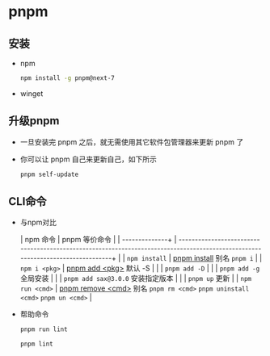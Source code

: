 # pnpm

## 安装

+ npm

  ```bash
  npm install -g pnpm@next-7
  ```

+ winget

## 升级pnpm

+ 一旦安装完 pnpm 之后，就无需使用其它软件包管理器来更新 pnpm 了
+ 你可以让 pnpm 自己来更新自己，如下所示

  ```bash
  pnpm self-update
  ```

## CLI命令

+ 与npm对比

    | npm 命令          | pnpm 等价命令                                                                                                                        |
    | --------------+ | -------------------------------------------------------------------------------------------------------------------------------+ |
    | `npm install`   | [pnpm install](https://www.pnpm.cn/cli/install "pnpm install") 别名 `pnpm i`                                                       |
    | `npm i <pkg>`   | [pnpm add \<pkg>](https://www.pnpm.cn/cli/add "pnpm add <pkg>") 默认 -S                                                            |
    |                 | `pnpm add -D`                                                                                                                    |
    |                 | `pnpm add -g`  全局安装                                                                                                              |
    |                 | `pnpm add sax@3.0.0` 安装指定版本                                                                                                       |
    |                 | `pnpm up` 更新                                                                                                                     |
    | `npm run <cmd>` | [pnpm remove \<cmd>](https://www.pnpm.cn/cli/run "pnpm remove <cmd>") 别名 `pnpm rm <cmd>` `pnpm uninstall <cmd>`  `pnpm un <cmd>` |

+ 帮助命令

  ```bash
  pnpm run lint

  pnpm lint
  ```
